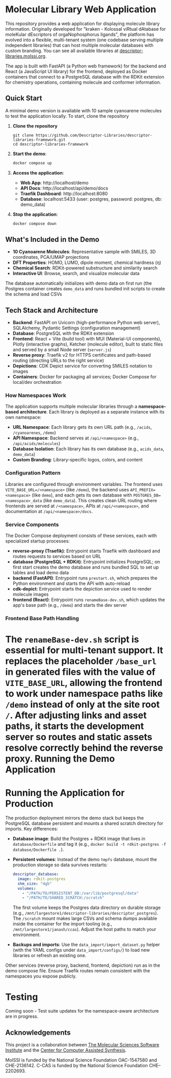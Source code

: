 # Molecular Library Web Application

This repository provides a web application for displaying molecule library information. Originally developed for "kraken - Kolossal viRtual dAtabase for moleKular dEscriptors of orgaNophosphorus ligands", the platform has evolved into a flexible, multi-tenant system (one codebase serving multiple independent libraries) that can host multiple molecular databases with custom branding. You can see all available libraries at [descriptor-libraries.molssi.org](https://descriptor-libraries.molssi.org/).

The app is built with FastAPI (a Python web framework) for the backend and React (a JavaScript UI library) for the frontend, deployed as Docker containers that connect to a PostgreSQL database with the RDKit extension for chemistry operations, containing molecule and conformer information.

## Quick Start

A minimal demo version is available with 10 sample cyanoarene molecules to test the application locally. To start, clone the repository

1. **Clone the repository**
   ```baseh
   git clone https://github.com/Descriptor-Libraries/descriptor-libraries-framework.git
   cd descriptor-libraries-framework
   ```
2. **Start the demo**:
   ```bash
   docker compose up
   ```

3. **Access the application**:
   - **Web App**: http://localhost/demo
   - **API Docs**: http://localhost/api/demo/docs
   - **Traefik Dashboard**: http://localhost:8080
   - **Database**: localhost:5433 (user: postgres, password: postgres, db: demo_data)

4. **Stop the application**:
   ```bash
   docker compose down
   ```

## What's Included in the Demo

- **10 Cyanoarene Molecules**: Representative sample with SMILES, 3D coordinates, PCA/UMAP projections
- **DFT Properties**: HOMO, LUMO, dipole moment, chemical hardness (η)
- **Chemical Search**: RDKit-powered substructure and similarity search
- **Interactive UI**: Browse, search, and visualize molecular data

The database automatically initializes with demo data on first run (the Postgres container creates `demo_data` and runs bundled init scripts to create the schema and load CSVs


## Tech Stack and Architecture

- **Backend**: FastAPI on Uvicorn (high-performance Python web server), SQLAlchemy, Pydantic Settings (configuration management)
- **Database**: PostgreSQL with the RDKit extension
- **Frontend**: React + Vite (build tool) with MUI (Material-UI components), Plotly (interactive graphs), Ketcher (molecule editor), built to static files and served by a small Node server (`server.js`)
- **Reverse proxy**: Traefik v2 for HTTPS certificates and path-based routing (directing URLs to the right service)
- **Depictions**: CDK Depict service for converting SMILES notation to images
- **Containers**: Docker for packaging all services; Docker Compose for local/dev orchestration

### How Namespaces Work
The application supports multiple molecular libraries through a **namespace-based architecture**. Each library is deployed as a separate instance with its own namespace:
- **URL Namespace**: Each library gets its own URL path (e.g., `/acids`, `/cyanoarenes`, `/demo`)
- **API Namespace**: Backend serves at `/api/<namespace>` (e.g., `/api/acids/molecules`)
- **Database Isolation**: Each library has its own database (e.g., `acids_data`, `demo_data`)
- **Custom Branding**: Library-specific logos, colors, and content

### Configuration Pattern
Libraries are configured through environment variables. The frontend uses `VITE_BASE_URL=/<namespace>` (like `/demo`), the backend uses `API_PREFIX=<namespace>` (like `demo`), and each gets its own database with `POSTGRES_DB=<namespace>_data` (like `demo_data`). This creates clean URL routing where frontends are served at `/<namespace>`, APIs at `/api/<namespace>`, and documentation at `/api/<namespace>/docs`.

### Service Components

The Docker Compose deployment consists of these services, each with specialized startup processes:

- **reverse-proxy (Traefik)**: Entrypoint starts Traefik with dashboard and routes requests to services based on URL
- **database (PostgreSQL + RDKit)**: Entrypoint initializes PostgreSQL; on first start creates the demo database and runs bundled SQL to set up tables and load demo data
- **backend (FastAPI)**: Entrypoint runs `prestart.sh`, which prepares the Python environment and starts the API with auto-reload
- **cdk-depict**: Entrypoint starts the depiction service used to render molecule images
- **frontend (React)**: Entrypoint runs `renameBase-dev.sh`, which updates the app's base path (e.g., `/demo`) and starts the dev server

### Frontend Base Path Handling

The `renameBase-dev.sh` script is essential for multi-tenant support. It replaces the placeholder `/base_url` in generated files with the value of `VITE_BASE_URL`, allowing the frontend to work under namespace paths like `/demo` instead of only at the site root `/`. After adjusting links and asset paths, it starts the development server so routes and static assets resolve correctly behind the reverse proxy.
Running the Demo Application
=============================




Running the Application for Production
======================================

The production deployment mirrors the demo stack but keeps the PostgreSQL database
persistent and mounts a shared scratch directory for imports. Key differences:

- **Database image**: Build the Postgres + RDKit image that lives in `database/Dockerfile`
  and tag it (e.g., `docker build -t rdkit-postgres -f database/Dockerfile .`).
- **Persistent volumes**: Instead of the demo `tmpfs` database, mount the production
  storage so data survives restarts:

  ```yaml
  descriptor_database:
    image: rdkit-postgres
    shm_size: "4gb"
    volumes:
      - "/PATH/TO/PERSISTENT_DB:/var/lib/postgresql/data"
      - "/PATH/TO/SHARED_SCRATCH:/scratch"
  ```

  The first volume keeps the Postgres data directory on durable storage (e.g.,
  `/mnt/largestore1/descriptor-libraries/descriptor_postgres`). The `/scratch` mount makes
  large CSVs and schema dumps available inside the container for the import tooling (e.g.,
  `/mnt/largestore1/janash/ccas`). Adjust the host paths to match your environment.
- **Backups and imports**: Use the `data_import/import_dataset.py` helper (with the YAML
  configs under `data_import/configs/`) to load new libraries or refresh an existing one.

Other services (reverse proxy, backend, frontend, depiction) run as in the demo compose
file. Ensure Traefik routes remain consistent with the namespaces you expose publicly.

Testing
=======

Coming soon - Test suite updates for the namespace-aware architecture are in progress.

Acknowledgements
----------------

This project is a collaboration between [The Molecular Sciences Software Institute](https://molssi.org/) and the [Center for Computer Assisted Synthesis](https://ccas.nd.edu/).

MolSSI is funded by the National Science Foundation OAC-1547580 and CHE-2136142.
C-CAS is funded by the National Science Foundation CHE–2202693.
